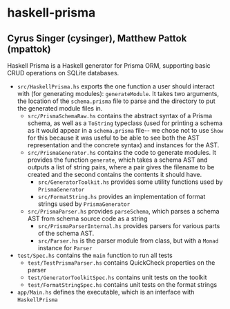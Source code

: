 # haskell-prisma
## Cyrus Singer (cysinger), Matthew Pattok (mpattok)

Haskell Prisma is a Haskell generator for Prisma ORM, supporting basic CRUD operations on SQLite databases.

- `src/HaskellPrisma.hs` exports the one function a user should interact with (for generating modules): `generateModule`. It takes two arguments, the location of the `schema.prisma` file to parse and the directory to put the generated module files in. 
  - `src/PrismaSchemaRaw.hs` contains the abstract syntax of a Prisma schema, as well as a `ToString` typeclass (used for printing a schema as it would appear in a `schema.prisma` file-- we chose not to use `Show` for this because it was useful to be able to see both the AST representation and the concrete syntax) and instances for the AST. 
  - `src/PrismaGenerator.hs` contains the code to generate modules. It provides the function `generate`, which takes a schema AST and outputs a list of string pairs, where a pair gives the filename to be created and the second contains the contents it should have.
    - `src/GeneratorToolkit.hs` provides some utility functions used by `PrismaGenerator`
    - `src/FormatString.hs` provides an implementation of format strings used by `PrismaGenerator`
  - `src/PrismaParser.hs` provides `parseSchema`, which parses a schema AST from schema source code as a string
    - `src/PrismaParserInternal.hs` provides parsers for various parts of the schema AST.
    - `src/Parser.hs` is the parser module from class, but with a `Monad` instance for `Parser`
- `test/Spec.hs` contains the `main` function to run all tests
  - `test/TestPrismaParser.hs` contains QuickCheck properties on the parser
  - `test/GeneratorToolkitSpec.hs` contains unit tests on the toolkit
  - `test/FormatStringSpec.hs` contains unit tests on the format strings
- `app/Main.hs` defines the executable, which is an interface with `HaskellPrisma`
